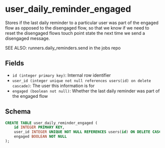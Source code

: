 # user_daily_reminder_engaged

Stores if the last daily reminder to a particular user was part of the engaged flow as
opposed to the disengaged flow, so that we know if we need to reset the disengaged flows
touch point state the next time we send a disengaged message.

SEE ALSO: runners.daily_reminders.send in the jobs repo

## Fields

- `id (integer primary key)`: Internal row identifier
- `user_id (integer unique not null references users(id) on delete cascade)`: The user
  this information is for
- `engaged (boolean not null)`: Whether the last daily reminder was part of the
  engaged flow

## Schema

```sql
CREATE TABLE user_daily_reminder_engaged (
    id INTEGER PRIMARY KEY,
    user_id INTEGER UNIQUE NOT NULL REFERENCES users(id) ON DELETE CASCADE,
    engaged BOOLEAN NOT NULL
);
```
